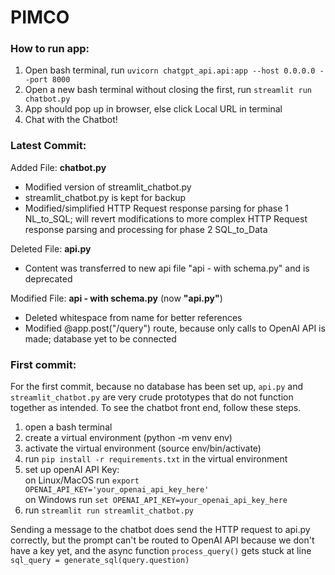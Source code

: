 # PIMCO

### How to run app:
1. Open bash terminal, run 
```uvicorn chatgpt_api.api:app --host 0.0.0.0 --port 8000```
2. Open a new bash terminal without closing the first, run 
```streamlit run chatbot.py```
3. App should pop up in browser, else click Local URL in terminal
4. Chat with the Chatbot!

### Latest Commit:
Added File: **chatbot.py**
- Modified version of streamlit_chatbot.py
- streamlit_chatbot.py is kept for backup
- Modified/simplified HTTP Request response parsing for phase 1 NL_to_SQL; will revert modifications to more complex HTTP Request response parsing and processing for phase 2 SQL_to_Data

Deleted File: **api.py**
- Content was transferred to new api file "api - with schema.py" and is deprecated

Modified File: **api - with schema.py** (now **"api.py"**)
- Deleted whitespace from name for better references 
- Modified @app.post("/query") route, because only calls to OpenAI API is made; database yet to be connected   

### First commit:
For the first commit, because no database has been set up, `api.py` and `streamlit_chatbot.py` are very crude prototypes that do not function together as intended. To see the chatbot front end, follow these steps.
1. open a bash terminal
2. create a virtual environment (python -m venv env)
3. activate the virtual environment (source env/bin/activate)
4. run `pip install -r requirements.txt` in the virtual environment
5. set up openAI API Key:  
    on Linux/MacOS run `export OPENAI_API_KEY='your_openai_api_key_here'`  
    on Windows run `set OPENAI_API_KEY=your_openai_api_key_here`  
6. run `streamlit run streamlit_chatbot.py`

Sending a message to the chatbot does send the HTTP request to api.py correctly, but the prompt can't be routed to OpenAI API because we don't have a key yet, and the async function `process_query()` gets stuck at line `sql_query = generate_sql(query.question)`


